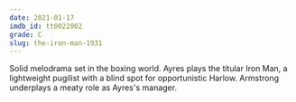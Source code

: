 ```yaml
---
date: 2021-01-17
imdb_id: tt0022002
grade: C
slug: the-iron-man-1931
---
```


Solid melodrama set in the boxing world. Ayres plays the titular Iron Man, a lightweight pugilist with a blind spot for opportunistic Harlow. Armstrong underplays a meaty role as Ayres's manager.
